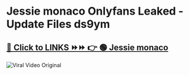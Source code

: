 
 # Jessie monaco Onlyfans Leaked - Update Files ds9ym

## <h2><a href="https://clipsfans.com/Jessie_monaco&ref=git">🔗 Click to LINKS ⏩⏩ 👉 🟢 Jessie monaco </a></h2>

<a href="https://clipsfans.com/Jessie_monaco&ref=git" rel="nofollow" data-target="animated-image.originalLink"><img src="https://i.ibb.co.com/xMMVF88/686577567.gif" alt="Viral Video Original" style="max-width: 100%; display: inline-block;" data-target="animated-image.originalImage"></a>

